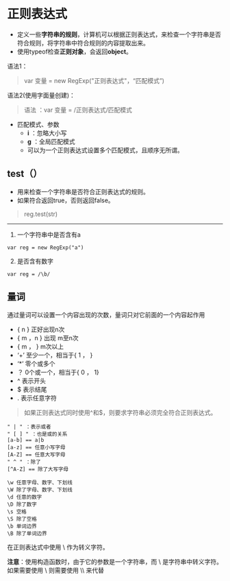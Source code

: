# 正则表达式
- 定义一些**字符串的规则**，计算机可以根据正则表达式，来检查一个字符串是否符合规则，将字符串中符合规则的内容提取出来。
- 使用typeof检查**正则对象**，会返回**object**。

语法1：
> var 变量 = new RegExp("正则表达式"，“匹配模式”)

语法2(使用字面量创建)：
> 语法 ：var 变量 = /正则表达式/匹配模式
- 匹配模式、参数
    - **i** ：忽略大小写
    - **g** ：全局匹配模式
    - 可以为一个正则表达式设置多个匹配模式，且顺序无所谓。

## test（）
- 用来检查一个字符串是否符合正则表达式的规则。
- 如果符合返回true，否则返回false。
> reg.test(str)
---
1. 一个字符串中是否含有a
```
var reg = new RegExp("a")
```
2. 是否含有数字
```
var reg = /\b/
```
## 量词
通过量词可以设置一个内容出现的次数，量词只对它前面的一个内容起作用
- { n } 正好出现n次
- { m ，n }  出现 m至n次
- { m ， }  m次以上 
- ‘+’  至少一个，相当于{ 1 ， }
- ‘*’   零个或多个
- ？ 0个或一个，相当于{ 0 ， 1}
- ^  表示开头
- $ 表示结尾
- .  表示任意字符

>如果正则表达式同时使用^和$，则要求字符串必须完全符合正则表达式。

```
" | " ：表示或者
" [ ] " ：也是或的关系   
[a-b] == a|b
[a-z] == 任意小写字母
[A-Z] == 任意大写字母
" ^ " ：除了
[^A-Z] == 除了大写字母
```
```
\w 任意字母、数字、下划线
\W 除了字母、数字、下划线
\d 任意的数字
\D 除了数字
\s 空格
\S 除了空格
\b 单词边界
\B 除了单词边界
```

在正则表达式中使用 \ 作为转义字符。

**注意**：使用构造函数时，由于它的参数是一个字符串，而 \ 是字符串中转义字符。如果需要使用 \ 则需要使用 \\\ 来代替